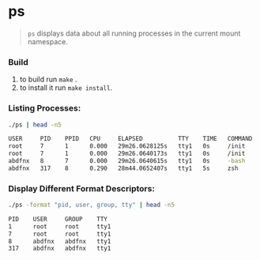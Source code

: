 # ps

> `ps` displays data about all running processes in the current mount namespace.

### Build

1. to build run `make` .
2. to install it run `make install`.

### Listing Processes:

```bash
./ps | head -n5

USER     PID    PPID   CPU     ELAPSED          TTY    TIME   COMMAND
root     7      1      0.000   29m26.0628125s   tty1   0s     /init
root     7      1      0.000   29m26.0640173s   tty1   0s     /init
abdfnx   8      7      0.000   29m26.0640615s   tty1   0s     -bash
abdfnx   317    8      0.290   28m44.0652407s   tty1   5s     zsh
```

### Display Different Format Descriptors:

```bash
./ps -format "pid, user, group, tty" | head -n5

PID    USER     GROUP    TTY
1      root     root     tty1
7      root     root     tty1
8      abdfnx   abdfnx   tty1
317    abdfnx   abdfnx   tty1
```
